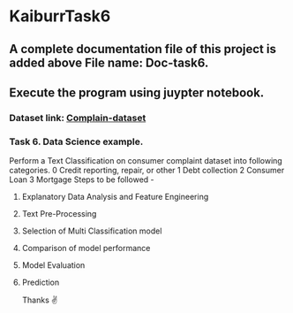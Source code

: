 
# KaiburrTask6
## A complete documentation file of this project is added above File name: Doc-task6. 
## Execute the program using juypter notebook.

### Dataset link: <a href="https://catalog.data.gov/dataset/consumer-complaint-database">Complain-dataset</a>
### Task 6. Data Science example.
Perform a Text Classification on consumer complaint dataset into following categories.
0 Credit reporting, repair, or other
1 Debt collection
2 Consumer Loan
3 Mortgage
Steps to be followed -
1. Explanatory Data Analysis and Feature Engineering
2. Text Pre-Processing
3. Selection of Multi Classification model
4. Comparison of model performance
5. Model Evaluation
6. Prediction

   Thanks ✌️
